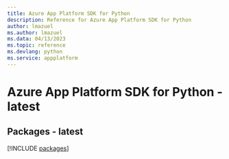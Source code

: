```yaml
---
title: Azure App Platform SDK for Python
description: Reference for Azure App Platform SDK for Python
author: lmazuel
ms.author: lmazuel
ms.data: 04/13/2023
ms.topic: reference
ms.devlang: python
ms.service: appplatform
---
```

# Azure App Platform SDK for Python - latest
## Packages - latest
[!INCLUDE [packages](app-platform-index.md)]